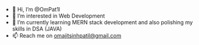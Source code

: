 - 👋 Hi, I’m @OmPat1l
- 👀 I’m interested in Web Development
- 🌱 I’m currently learning MERN stack development and also polishing my skills in DSA (JAVA)
- 📫 Reach me on omajitsinhpatil@gmail.com

<!---
OmPat1l/OmPat1l is a ✨ special ✨ repository because its `README.md` (this file) appears on your GitHub profile.
You can click the Preview link to take a look at your changes.
--->
